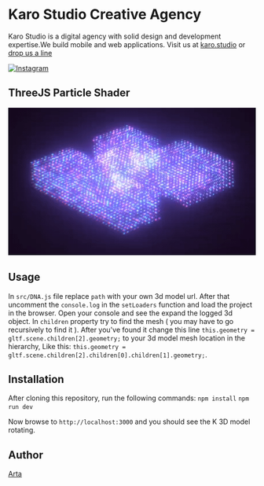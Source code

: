 # Karo Studio Creative Agency

Karo Studio is a digital agency with solid design and development expertise.We build mobile and web applications. Visit us at [karo.studio](https://karo.studio) or  [drop us a line](mailto:dev@karo.studio)

[![Instagram](https://img.shields.io/badge/Instagram-@KaroStudio-red.svg?style=flat)](https://www.instagram.com/karo.studio/)

## ThreeJS Particle Shader

<img src="https://raw.githubusercontent.com/karostudio/threejs-particle-shader/master/preview.gif" width="531" height="300">


## Usage

In ```src/DNA.js``` file replace ```path``` with your own 3d model url. After that uncomment the ```console.log``` in the ```setLoaders``` function and load the project in the browser. Open your console and see the expand the logged 3d object. In ```children``` property try to find the mesh ( you may have to go recursively to find it ). After you've found it change this line ```this.geometry = gltf.scene.children[2].geometry;``` to your 3d model mesh location in the hierarchy, Like this: ```this.geometry = gltf.scene.children[2].children[0].children[1].geometry;```.


## Installation

After cloning this repository, run the following commands:
```npm install```
```npm run dev```


Now browse to ```http://localhost:3000``` and you should see the K 3D model rotating.

## Author

[Arta](https://github.com/callmearta)
